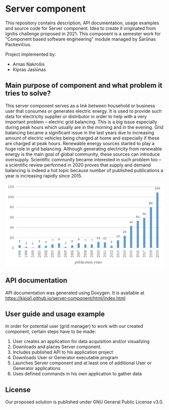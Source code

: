 # Server component

This repository contains description, API documentation, usage examples and source code for Server component. Idea to create it originated from Ignitis challenge proposed in 2021. This component is a semester work for "Component based software engineering" module managed by Šarūnas Packevičius.

Project implemented by:
* Arnas Nakrošis
* Kipras Jasiūnas

## Main purpose of component and what problem it tries to solve?

This server component serves as a link between household or business user that consumes or generates electric energy. It is used to provide such data for electricity supplier or distributor in order to help with a very important problem – electric grid balancing. This is a big issue especially during peak hours which usually are in the morning and in the evening. Grid balancing became a significant issue in the last years due to increasing amount of electric vehicles being charged at home and especially if these are charged at peak hours. Renewable energy sources started to play a huge role in grid balancing. Although generating electricity from renewable energy is the main goal of global community, these sources can introduce oversupply. Scientific community became interested in such problem too – a scientific review performed in 2020 proves that supply and demand balancing is indeed a hot topic because number of published publications a year is increasing rapidly since 2015.

![Image of Publications](https://github.com/kipja1/server-component/blob/main/photos/publications.PNG)

## API documentation
API documentation was generated using Doxygen. It is available at https://kipja1.github.io/server-component/html/index.html

## User guide and usage example

In order for potential user (grid manager) to work with our created component, certain steps have to be made:

1.	User creates an application for data acquisition and/or visualizing
2.	Downloads and places Server component. 
3.	Includes published API to his application project
4.	Downloads User or Generator executable program
5.	Launches Server component and at least one of additional User or Generator applications
6.	Uses defined commands in his own application to gather data

## License
Our proposed solution is published under GNU General Public License v3.0.

